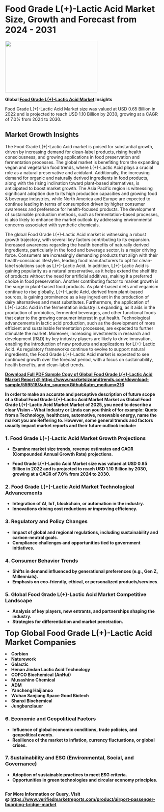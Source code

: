 <H1>Food Grade L(+)-Lactic Acid Market Size, Growth and Forecast from 2024 - 2031</H1><img class="aligncenter size-medium wp-image-584254" src="https://thirdeyenews.in/wp-content/uploads/2024/09/Global-Market-Research-300x168.jpeg" alt="" width="300" height="168" /><p><strong>Global&nbsp;<a href="https://www.marketsizeandtrends.com/download-sample/559518/&amp;utm_source=Github&utm_medium=216">Food Grade L(+)-Lactic Acid Market</a> Insights</strong></p><p>Food Grade L(+)-Lactic Acid Market size was valued at USD 0.65 Billion in 2022 and is projected to reach USD 1.10 Billion by 2030, growing at a CAGR of 7.0% from 2024 to 2030.</p><p><h2>Market Growth Insights</h2> <p>The Food Grade L(+)-Lactic Acid market is poised for substantial growth, driven by increasing demand for clean-label products, rising health consciousness, and growing applications in food preservation and fermentation processes. The global market is benefiting from the expanding vegan and vegetarian food trends, where L(+)-Lactic Acid plays a crucial role as a natural preservative and acidulant. Additionally, the increasing demand for organic and naturally derived ingredients in food products, along with the rising inclination toward plant-based alternatives, is anticipated to boost market growth. The Asia Pacific region is witnessing significant adoption due to its high production capacities and growing food & beverage industries, while North America and Europe are expected to continue leading in terms of consumption driven by higher consumer awareness and preference for health-focused products. The development of sustainable production methods, such as fermentation-based processes, is also likely to enhance the market outlook by addressing environmental concerns associated with synthetic chemicals.</p> <p><strong><a href="#"></a></strong></p> <p>The global Food Grade L(+)-Lactic Acid market is witnessing a robust growth trajectory, with several key factors contributing to its expansion. Increased awareness regarding the health benefits of naturally derived ingredients, particularly in the food and beverage sector, is a major driving force. Consumers are increasingly demanding products that align with their health-conscious lifestyles, leading food manufacturers to opt for clean-label solutions such as L(+)-Lactic Acid. In addition, L(+)-Lactic Acid is gaining popularity as a natural preservative, as it helps extend the shelf life of products without the need for artificial additives, making it a preferred choice in food preservation. Another contributing factor to market growth is the surge in plant-based food products. As plant-based diets and veganism continue to rise globally, L(+)-Lactic Acid, derived from plant-based sources, is gaining prominence as a key ingredient in the production of dairy alternatives and meat substitutes. Furthermore, the application of L(+)-Lactic Acid in the fermentation industry is expanding, as it aids in the production of probiotics, fermented beverages, and other functional foods that cater to the growing consumer interest in gut health. Technological advancements in lactic acid production, such as the development of more efficient and sustainable fermentation processes, are expected to further stimulate the market. Moreover, increasing investments in research and development (R&D) by key industry players are likely to drive innovation, enabling the introduction of new products and applications for L(+)-Lactic Acid. As regulatory frameworks continue to evolve to support natural ingredients, the Food Grade L(+)-Lactic Acid market is expected to see continued growth over the forecast period, with a focus on sustainability, health benefits, and clean-label trends.</p> <p><strong><a href="#"></p><p><span class=""><strong>Download Full PDF Sample Copy of Global Food Grade L(+)-Lactic Acid Market Report</strong> @ <a href="https://www.marketsizeandtrends.com/download-sample/559518/&amp;utm_source=Github&utm_medium=216" target="_blank">https://www.marketsizeandtrends.com/download-sample/559518/&amp;utm_source=Github&utm_medium=216</a></span></p><p>In order to make an accurate and perceptive description of future scope of a Global&nbsp;Food Grade L(+)-Lactic Acid Market Market as Global&nbsp;Food Grade L(+)-Lactic Acid Market Market of 2025, you need to describe a clear Vision &ndash; What Industry or Linda can you think of for example: Quote from a Technology, healthcare, automotive, renewable energy, name the market you are Reffering to. However, some general trends and factors usually impact market reports and their future outlook include:</p><h3>1.&nbsp;<strong>Food Grade L(+)-Lactic Acid Market Growth Projections</strong></h3><ul><li>Examine market size trends, revenue estimates and CAGR (Compounded Annual Growth Rate) projections.</li><li><p>Food Grade L(+)-Lactic Acid Market size was valued at USD 0.65 Billion in 2022 and is projected to reach USD 1.10 Billion by 2030, growing at a CAGR of 7.0% from 2024 to 2030.</p></li></ul><h3>2.&nbsp;<strong>Food Grade L(+)-Lactic Acid Market Technological Advancements</strong></h3><ul><li>Integration of AI, IoT, blockchain, or automation in the industry.</li><li>Innovations driving cost reductions or improving efficiency.</li></ul><h3>3.&nbsp;<strong>Regulatory and Policy Changes</strong></h3><ul><li>Impact of global and regional regulations, including sustainability and carbon-neutral goals.</li><li>Compliance challenges and opportunities tied to government initiatives.</li></ul><h3>4.&nbsp;<strong>Consumer Behavior Trends</strong></h3><ul><li>Shifts in demand influenced by generational preferences (e.g., Gen Z, Millennials).</li><li>Emphasis on eco-friendly, ethical, or personalized products/services.</li></ul><h3>5.&nbsp;<strong>Global Food Grade L(+)-Lactic Acid Market Competitive Landscape</strong></h3><ul><li>Analysis of key players, new entrants, and partnerships shaping the industry.</li><li>Strategies for differentiation and market penetration.</li></ul><p data-pm-slice="1 1 []"><span style="color: inherit; font-family: inherit; font-size: 25px;">Top Global Food Grade L(+)-Lactic Acid Market Companies</span></p><div class="" data-test-id=""><p><li>Corbion</li><li> Naturework</li><li> Galactic</li><li> Henan Jindan Lactic Acid Technology</li><li> COFCO Biochemical (AnHui)</li><li> Musashino Chemical</li><li> ADM</li><li> Yancheng Haijianuo</li><li> Wuhan Sanjiang Space Good Biotech</li><li> Shanxi Biochemical</li><li> Jungbunzlauer</li></p></div><h3>6.&nbsp;<strong>Economic and Geopolitical Factors</strong></h3><ul><li>Influence of global economic conditions, trade policies, and geopolitical events.</li><li>Resilience of the market to inflation, currency fluctuations, or global crises.</li></ul><h3>7.&nbsp;<strong>Sustainability and ESG (Environmental, Social, and Governance)</strong></h3><ul><li>Adoption of sustainable practices to meet ESG criteria.</li><li>Opportunities in green technologies and circular economy principles.</li></ul><h2><strong style="font-size: 14px;">For More Information or Query, Visit @&nbsp;</strong><a style="background-color: #ffffff; font-size: 14px;" href="https://www.marketsizeandtrends.com/report/food-grade-l-lactic-acid-market/" target="_blank">https://www.verifiedmarketreports.com/product/airport-passenger-boarding-bridge-market</a></h2>

